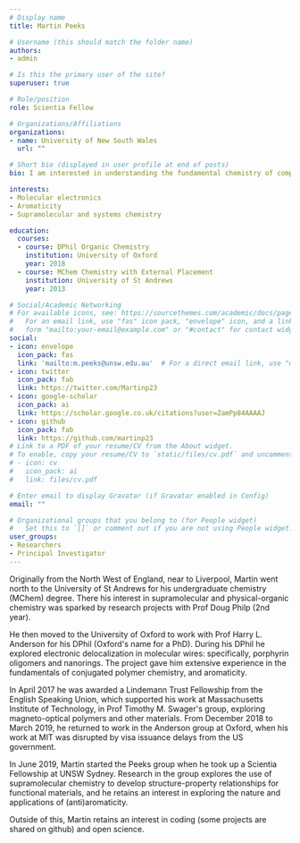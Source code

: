 ```yaml
---
# Display name
title: Martin Peeks

# Username (this should match the folder name)
authors:
- admin

# Is this the primary user of the site?
superuser: true

# Role/position
role: Scientia Fellow

# Organizations/Affiliations
organizations:
- name: University of New South Wales
  url: ""

# Short bio (displayed in user profile at end of posts)
bio: I am interested in understanding the fundamental chemistry of complex molecules and molecular systems.

interests:
- Molecular electronics
- Aromaticity
- Supramolecular and systems chemistry

education:
  courses:
  - course: DPhil Organic Chemistry
    institution: University of Oxford
    year: 2018
  - course: MChem Chemistry with External Placement
    institution: University of St Andrews
    year: 2013

# Social/Academic Networking
# For available icons, see: https://sourcethemes.com/academic/docs/page-builder/#icons
#   For an email link, use "fas" icon pack, "envelope" icon, and a link in the
#   form "mailto:your-email@example.com" or "#contact" for contact widget.
social:
- icon: envelope
  icon_pack: fas
  link: 'mailto:m.peeks@unsw.edu.au'  # For a direct email link, use "mailto:test@example.org".
- icon: twitter
  icon_pack: fab
  link: https://twitter.com/Martinp23
- icon: google-scholar
  icon_pack: ai
  link: https://scholar.google.co.uk/citations?user=ZamPp84AAAAJ
- icon: github
  icon_pack: fab
  link: https://github.com/martinp23
# Link to a PDF of your resume/CV from the About widget.
# To enable, copy your resume/CV to `static/files/cv.pdf` and uncomment the lines below.
# - icon: cv
#   icon_pack: ai
#   link: files/cv.pdf

# Enter email to display Gravatar (if Gravatar enabled in Config)
email: ""

# Organizational groups that you belong to (for People widget)
#   Set this to `[]` or comment out if you are not using People widget.
user_groups:
- Researchers
- Principal Investigator
---
```


Originally from the North West of England, near to Liverpool, Martin went north to the University of St Andrews for his undergraduate chemistry (MChem) degree. There his interest in supramolecular and physical-organic chemistry was sparked by research projects with Prof Doug Philp (2nd year).

He then moved to the University of Oxford to work with Prof Harry L. Anderson for his DPhil (Oxford's name for a PhD). During his DPhil he explored electronic delocalization in molecular wires: specifically, porphyrin oligomers and nanorings. The project gave him extensive experience in the fundamentals of conjugated polymer chemistry, and aromaticity.

In April 2017 he was awarded a Lindemann Trust Fellowship from the English Speaking Union, which supported his work at Massachusetts Institute of Technology, in Prof Timothy M. Swager's group, exploring magneto-optical polymers and other materials. From December 2018 to March 2019, he returned to work in the Anderson group at Oxford, when his work at MIT was disrupted by visa issuance delays from the US government. 

In June 2019, Martin started the Peeks group when he took up a Scientia Fellowship at UNSW Sydney. Research in the group explores the use of supramolecular chemistry to develop structure-property relationships for functional materials, and he retains an interest in exploring the nature and applications of (anti)aromaticity.

Outside of this, Martin retains an interest in coding (some projects are shared on github) and open science.
